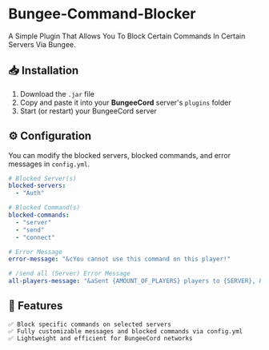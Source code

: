 # Bungee-Command-Blocker
A Simple Plugin That Allows You To Block Certain Commands In Certain Servers Via Bungee.

## 📥 Installation
1. Download the `.jar` file  
2. Copy and paste it into your **BungeeCord** server's `plugins` folder  
3. Start (or restart) your BungeeCord server  

## ⚙️ Configuration
You can modify the blocked servers, blocked commands, and error messages in `config.yml`.  

```yaml
# Blocked Server(s)
blocked-servers:
  - "Auth"

# Blocked Command(s)
blocked-commands:
  - "server"
  - "send"
  - "connect"

# Error Message
error-message: "&cYou cannot use this command on this player!"

# /send all (Server) Error Message
all-players-message: "&aSent {AMOUNT_OF_PLAYERS} players to {SERVER}, &eExcept {AMOUNT_OF_PLAYERS_IN_BLOCKED_SERVER} players which were in a blocked server."
```
## 📌 Features
    ✅ Block specific commands on selected servers
    ✅ Fully customizable messages and blocked commands via config.yml
    ✅ Lightweight and efficient for BungeeCord networks
